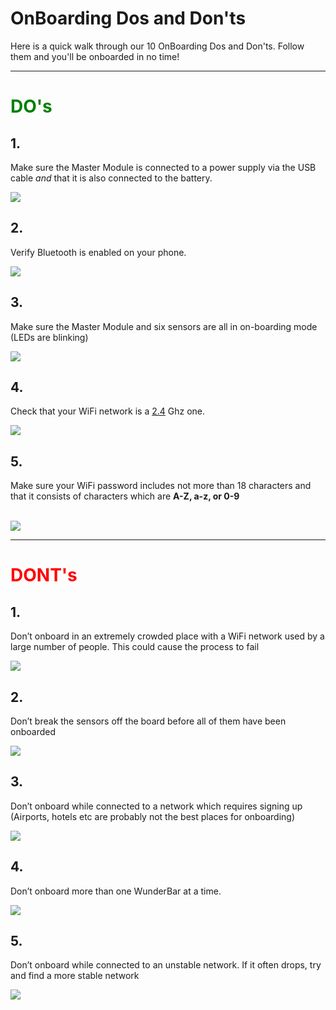 <h1>OnBoarding Dos and Don'ts</h1> 

<p>Here is a quick walk through our 10 OnBoarding Dos and Don'ts. Follow them and you'll be onboarded in no time!</p>


----------

<h1 style="color:green">DO's</h1>

<div class="floatBox">
<h2>1.</h2>
<p>Make sure the Master Module is connected to a power supply via the USB cable <em>and</em> that it is also connected to the battery.</p>
<img src="assets/DO-1.png"/>
</div>

<div class="floatBox">
<h2>2.</h2>
<p>Verify  Bluetooth is enabled on your phone.</p>
<img src="assets/DO-2.png"/>
</div>

<div class="floatBox">
<h2>3.</h2>
<p>Make sure the Master Module and six sensors are all in on-boarding mode (LEDs are blinking)</p> 
<img src="assets/DO-3.png"/>
</div>

<div class="floatBox">
<h2>4.</h2>
<p>Check that your WiFi network is a <a href="http://www.maketecheasier.com/find-best-wifi-channel" target="_blank">2.4</a> Ghz one.</p> 
<img src="assets/DO-4.png"/>
</div>

<div class="floatBox">
<h2>5.</h2>
<p>Make sure your WiFi password includes not more than 18 characters and that it consists of characters which are <strong> A-Z, a-z, or 0-9 </strong></p>
<br/> 
<img src="assets/DO-5.png"/>
</div>


----------

<h1 style="color:red">DONT's</h1>

<div class="floatBox">
<h2>1.</h2>
<p>Don’t onboard in an extremely crowded place with a WiFi network used by a large number of people. This could cause the process to fail</p>
<img src="assets/DON'T-1.png"/>
</div>

<div class="floatBox">
<h2>2.</h2>
<p>Don’t break the sensors off the board before all of them have been onboarded</p>
<img src="assets/DON'T-2.png"/>
</div>

<div class="floatBox">
<h2>3.</h2>
<p>Don’t onboard while connected to a network which requires signing up (Airports, hotels etc are probably not the best places for onboarding)</p>
<img src="assets/DON'T-3.png"/>
</div>

<div class="floatBox">
<h2>4.</h2>
<p>Don’t onboard more than one WunderBar at a time.</p>
<img src="assets/DON'T-4.png"/>
</div>

<div class="floatBox">
<h2>5.</h2>
<p>Don’t onboard while connected to an unstable network. If it often drops, try and find a more stable network</p>
<img src="assets/DON'T-5.png"/>
</div>
